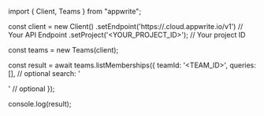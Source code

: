 import { Client, Teams } from "appwrite";

const client = new Client()
    .setEndpoint('https://<REGION>.cloud.appwrite.io/v1') // Your API Endpoint
    .setProject('<YOUR_PROJECT_ID>'); // Your project ID

const teams = new Teams(client);

const result = await teams.listMemberships({
    teamId: '<TEAM_ID>',
    queries: [], // optional
    search: '<SEARCH>' // optional
});

console.log(result);
